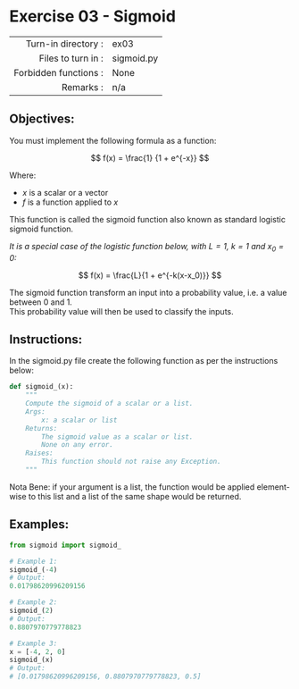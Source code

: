 # Exercise 03 - Sigmoid

|                         |                         |
| -----------------------:| ----------------------- |
|   Turn-in directory :   |  ex03                   |
|   Files to turn in :    |  sigmoid.py             |
|   Forbidden functions : |  None                   |
|   Remarks :             |  n/a                    |

## Objectives:
You must implement the following formula as a function:  

$$
f(x) = \frac{1} {1 + e^{-x}}
$$

Where:  
* $x$ is a scalar or a vector
* $f$ is a function applied to $x$

This function is called the sigmoid function also known as standard logistic sigmoid function.

*It is a special case of the logistic function below, with $L = 1$, $k = 1$ and $x_0 = 0$:*

$$
f(x) = \frac{L}{1 + e^{-k(x-x_0)}}
$$

The sigmoid function transform an input into a probability value, i.e. a value between 0 and 1.  
This probability value will then be used to classify the inputs.
## Instructions:
In the sigmoid.py file create the following function as per the instructions below: 
```python
def sigmoid_(x):
    """
    Compute the sigmoid of a scalar or a list.
    Args:
        x: a scalar or list
    Returns: 
        The sigmoid value as a scalar or list.
        None on any error.
    Raises:
        This function should not raise any Exception.
    """
```

Nota Bene: if your argument is a list, the function would be applied element-wise to this list and a list of the same shape would be returned.
      
## Examples:
```python
from sigmoid import sigmoid_

# Example 1:
sigmoid_(-4)
# Output:
0.01798620996209156

# Example 2:
sigmoid_(2)
# Output:
0.8807970779778823

# Example 3:
x = [-4, 2, 0]
sigmoid_(x)
# Output:
# [0.01798620996209156, 0.8807970779778823, 0.5]
```
